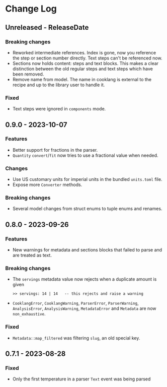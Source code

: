 # Change Log

## Unreleased - ReleaseDate
### Breaking changes
- Reworked intermediate references. Index is gone, now you reference the step
  or section number directly. Text steps can't be referenced now.
- Sections now holds content: steps and text blocks. This makes a clear
  distinction between the old regular steps and text steps which have been
  removed.
- Remove name from model. The name in cooklang is external to the recipe and
  up to the library user to handle it.

### Fixed
- Text steps were ignored in `components` mode.

## 0.9.0 - 2023-10-07
### Features
- Better support for fractions in the parser.
- `Quantity` `convert`/`fit` now tries to use a fractional value when needed.

### Changes
- Use US customary units for imperial units in the bundled `units.toml` file.
- Expose more `Converter` methods.

### Breaking changes
- Several model changes from struct enums to tuple enums and renames.

## 0.8.0 - 2023-09-26
### Features
- New warnings for metadata and sections blocks that failed to parse and are
  treated as text.
### Breaking changes
- The `servings` metadata value now rejects when a duplicate amount is given
  ```
  >> servings: 14 | 14   -- this rejects and raise a warning
  ```
- `CooklangError`, `CooklangWarning`, `ParserError`, `ParserWarning`,
  `AnalysisError`, `AnalysisWarning`, `MetadataError` and `Metadata` are now
  `non_exhaustive`.
### Fixed
- `Metadata::map_filtered` was filtering `slug`, an old special key.

## 0.7.1 - 2023-08-28
### Fixed
- Only the first temperature in a parser `Text` event was being parsed
